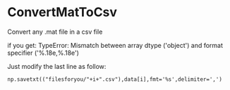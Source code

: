 # ConvertMatToCsv
Convert any .mat file in a csv file


if you get: TypeError: Mismatch between array dtype ('object') and format specifier ('%.18e,%.18e')

Just modify the last line as follow:

    np.savetxt(("filesforyou/"+i+".csv"),data[i],fmt='%s',delimiter=',')

